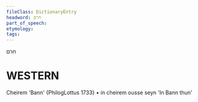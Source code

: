 ```yaml
---
fileClass: DictionaryEntry
headword: חרם
part_of_speech: 
etymology: 
tags: 
---
```

חרם

WESTERN
========

Cheirem 'Bann' {PhilogLottus 1733}
	•	in cheirem ousse seyn 'In Bann thun'